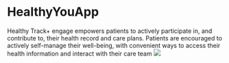 # HealthyYouApp

Healthy Track+ engage empowers patients to actively participate in, and contribute to, their health record and care plans. Patients are encouraged to actively self-manage their well-being, with convenient ways to access their health information and interact with their care team
<img src="/path/to/img.png">
